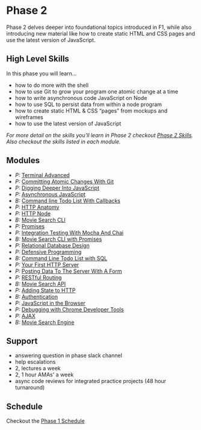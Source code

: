 # Phase 2

Phase 2 delves deeper into foundational topics introduced in F1, while also
introducing new material like how to create static HTML and CSS pages and use
the latest version of JavaScript.


## High Level Skills

In this phase you will learn…

- how to do more with the shell
- how to use Git to grow your program one atomic change at a time
- how to write asynchronous code JavaScript on Node
- how to use SQL to persist data from within a node program
- how to create static HTML & CSS “pages” from mockups and wireframes
- how to use the latest version of JavaScript

_For more detail on the skills you'll learn in Phase 2 checkout
[Phase 2 Skills](./skills.md). Also checkout the skills listed in each module._


## Modules

- _P:_ [Terminal Advanced](../../modules/Terminal-Advanced)
- _P:_ [Committing Atomic Changes With Git](../../modules/Committing-Atomic-Changes-With-Git)
- _P:_ [Digging Deeper Into JavaScript](../../modules/Digging-Deeper-Into-Javascript)
- _P:_ [Asynchronous JavaScript](../../modules/Asynchronous-JavaScript)
- _B:_ [Command line Todo List With Callbacks](../../modules/Command-line-Todo-List-With-Callbacks)
- _P:_ [HTTP Anatomy](../../modules/HTTP-Anatomy)
- _P:_ [HTTP Node](../../modules/HTTP-Node)
- _B:_ [Movie Search CLI](../../modules/Movie-Search-CLI)
- _P:_ [Promises](../../modules/Promises)
- _P:_ [Integration Testing With Mocha And Chai](../../modules/Integration-Testing-With-Mocha-And-Chai)
- _B:_ [Movie Search CLI with Promises](../../modules/Movie-Search-CLI)
- _P:_ [Relational Database Design](../../modules/Relational-Database-Design)
- _P:_ [Defensive Programming](../../modules/Defensive-Programming)
- _B:_ [Command Line Todo List with SQL](../../modules/Command-Line-Todo-List-with-SQL)
- _P:_ [Your First HTTP Server](../../modules/Your-First-HTTP-Server)
- _P:_ [Posting Data To The Server With A Form](../../modules/Posting-Data-To-The-Server-With-A-Form)
- _P:_ [RESTful Routing](../../modules/RESTful-Routing)
- _B:_ [Movie Search API](../../modules/Movie-Search-API)
- _P:_ [Adding State to HTTP](../../modules/Adding-State-to-HTTP)
- _B:_ [Authentication](../../modules/Authentication)
- _P:_ [JavaScript in the Browser](../../modules/JavaScript-in-the-Browser)
- _P:_ [Debugging with Chrome Developer Tools](../../modules/Debugging-with-Chrome-Developer-Tools)
- _P:_ [AJAX](../../modules/AJAX)
- _B:_ [Movie Search Engine](../../modules/Movie-Search-Engine)



## Support

- answering question in phase slack channel
- help escalations
- 2, lectures a week
- 2, 1 hour AMAs' a week
- async code reviews for integrated practice projects (48 hour turnaround)


## Schedule

Checkout the [Phase 1 Schedule](./schedule.md)
